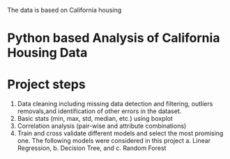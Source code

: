 The data is based on California housing
# Python based Analysis of California Housing Data

# Project steps

1. Data cleaning including missing data detection and filtering, outliers removals,and identification of other errors in the dataset.
2. Basic stats (min, max, std, median, etc.) using boxplot
3. Correlation analysis (pair-wise and attribute combinations)
4. Train and cross validate different models and select the most promising one. The following models were considered in this project 
  a. Linear Regression, 
  b. Decision Tree, and 
  c. Random Forest

